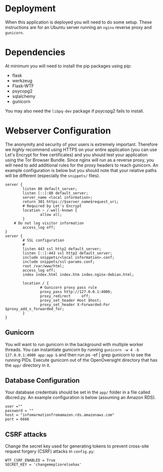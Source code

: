 # Deployment

When this application is deployed you will need to do some setup. These instructions are for an Ubuntu server running an `nginx` reverse proxy  and `gunicorn`. 

# Dependencies

At minimum you will need to install the pip packages using pip:
 * flask
 * werkzeug
 * Flask-WTF
 * psycopg2
 * sqlalchemy
 * gunicorn

You may also need the `libpq-dev` package if psycopg2 fails to install.

# Webserver Configuration

The anonymity and security of your users is extremely important. Therefore we *highly* recommend using HTTPS on your entire application (you can use Let's Encrypt for free certificates) and you should test your application using the Tor Browser Bundle. Since nginx will run as a reverse proxy, you will need to add additional rules for the proxy headers to reach gunicorn. An example configuration is below but you should note that your relative paths will be different (especially the `snippets/` files).
```
server {
        listen 80 default_server;
        listen [::]:80 default_server;
        server_name <local information>;
        return 301 https://$server_name$request_uri;
        # Required by Let's Encrypt
        location ~ /.well-known {
                allow all;
        }
	# Do not log visitor information
        access_log off;
}
server {
        # SSL configuration
        #
        listen 443 ssl http2 default_server;
        listen [::]:443 ssl http2 default_server;
        include snippets/<local information>.conf;
        include snippets/ssl-params.conf;
        root /var/www/html;
        access_log off;
        index index.html index.htm index.nginx-debian.html;

        location / {
                # Gunicorn proxy pass rule
                proxy_pass http://127.0.0.1:4000;
                proxy_redirect     off;
                proxy_set_header Host $host;
                proxy_set_header X-Forwarded-For $proxy_add_x_forwarded_for;
        }
}
```
##  Gunicorn

You will want to run gunicorn in the background with multiple worker threads. You can instantiate gunicorn by running `gunicorn -w 4 -b 127.0.0.1:4000 app:app &` and then run ps -ef | grep gunicorn to see the running PIDs. Execute gunicorn out of the OpenOversight directory that has the `app/` directory in it.

##  Database Configuration

Your database credentials should be set in the `app/` folder in a file called dbcred.py. An example configuration is below (assuming an Amazon RDS).
```
user =""
password = ""
host = "infomarmationfromamazon.rds.amazonaws.com"
port = 6666
```

## CSRF attacks

Change the secret key used for generating tokens to prevent cross-site request forgery (CSRF) attacks in `config.py`:

```
WTF_CSRF_ENABLED = True
SECRET_KEY = 'changemeplzorelsehax'
```
